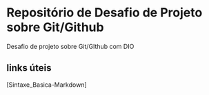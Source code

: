 # Repositório de Desafio de Projeto sobre Git/Github
Desafio de  projeto sobre Git/GIthub com DIO

## links úteis
[Sintaxe_Basica-Markdown]
